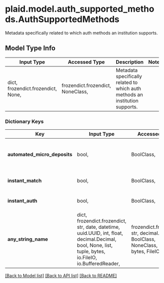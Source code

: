 # plaid.model.auth_supported_methods.AuthSupportedMethods

Metadata specifically related to which auth methods an institution supports.

## Model Type Info
Input Type | Accessed Type | Description | Notes
------------ | ------------- | ------------- | -------------
dict, frozendict.frozendict, None,  | frozendict.frozendict, NoneClass,  | Metadata specifically related to which auth methods an institution supports. | 

### Dictionary Keys
Key | Input Type | Accessed Type | Description | Notes
------------ | ------------- | ------------- | ------------- | -------------
**automated_micro_deposits** | bool,  | BoolClass,  | Indicates if automated microdeposits are supported. | 
**instant_match** | bool,  | BoolClass,  | Indicates if instant match is supported. | 
**instant_auth** | bool,  | BoolClass,  | Indicates if instant auth is supported. | 
**any_string_name** | dict, frozendict.frozendict, str, date, datetime, uuid.UUID, int, float, decimal.Decimal, bool, None, list, tuple, bytes, io.FileIO, io.BufferedReader,  | frozendict.frozendict, str, decimal.Decimal, BoolClass, NoneClass, tuple, bytes, FileIO | any string name can be used but the value must be the correct type | [optional]

[[Back to Model list]](../../README.md#documentation-for-models) [[Back to API list]](../../README.md#documentation-for-api-endpoints) [[Back to README]](../../README.md)

